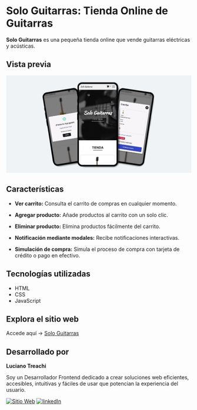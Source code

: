 # Solo Guitarras: Tienda Online de Guitarras

**Solo Guitarras** es una pequeña tienda online que vende guitarras eléctricas y acústicas.

## Vista previa

![Vista previa del sitio](img/readme/preview1.jpg)

## Características

- **Ver carrito:** Consulta el carrito de compras en cualquier momento.

- **Agregar producto:** Añade productos al carrito con un solo clic.

- **Eliminar producto:** Elimina productos fácilmente del carrito.

- **Notificación mediante modales:** Recibe notificaciones interactivas.

- **Simulación de compra:** Simula el proceso de compra con tarjeta de crédito o pago en efectivo.

## Tecnologías utilizadas

- HTML
- CSS
- JavaScript

## Explora el sitio web

Accede aquí → [Solo Guitarras](https://sologuitarras.netlify.app/)

## Desarrollado por

**Luciano Treachi**

Soy un Desarrollador Frontend dedicado a crear soluciones web eficientes, accesibles, intuitivas y fáciles de usar que potencian la experiencia del usuario.

[![Sitio Web](https://img.shields.io/badge/Sitio_Web-black?style=for-the-badge&logoColor=white)](https://lucianotreachi.website/)
[![linkedIn](https://img.shields.io/badge/LinkedIn-0077B5?style=for-the-badge&logoColor=white)](https://www.linkedin.com/in/luciano-treachi/)
